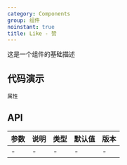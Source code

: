 ```yaml
---
category: Components
group: 组件
noinstant: true
title: Like - 赞
---
```


这是一个组件的基础描述

## 代码演示

<code src="./demos/index.tsx"  background="#f0f2f5" >属性</code>

## API

| 参数  | 说明  | 类型  | 默认值 | 版本  |
|-----|-----|-----|-----|-----|
| -   | -   | -   | -   | -   |
